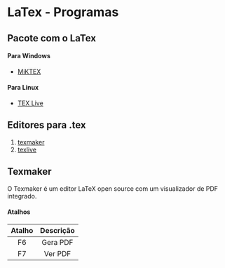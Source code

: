 # LaTex - Programas 

## Pacote com o LaTex

#### Para Windows

- [MiKTEX](https://miktex.org/)

#### Para Linux

- [TEX Live](https://www.tug.org/texlive/)

## Editores para .tex

1. [texmaker](www.xm1math.net/texmaker/)
1. [texlive](www.tug.org/texlive/)

## Texmaker

O Texmaker é um editor LaTeX open source com um visualizador de PDF integrado.

#### Atalhos

| Atalho | Descrição |
| :---: | :---: |
| F6 | Gera PDF |
| F7 | Ver PDF  |

